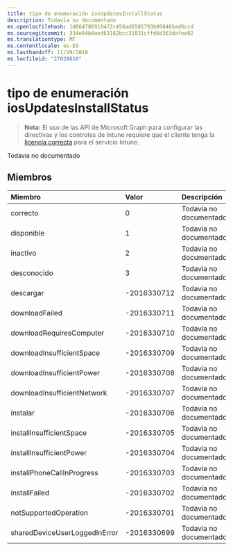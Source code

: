 ```yaml
---
title: tipo de enumeración iosUpdatesInstallStatus
description: Todavía no documentado
ms.openlocfilehash: 1d864706910472c456ad6585793b09846bad6ccd
ms.sourcegitcommit: 334e84b4aed63162bcc31831cffd6d363dafee02
ms.translationtype: MT
ms.contentlocale: es-ES
ms.lasthandoff: 11/29/2018
ms.locfileid: "27028610"
---
```

# <a name="iosupdatesinstallstatus-enum-type"></a>tipo de enumeración iosUpdatesInstallStatus

> **Nota:** El uso de las API de Microsoft Graph para configurar las directivas y los controles de Intune requiere que el cliente tenga la [licencia correcta](https://go.microsoft.com/fwlink/?linkid=839381) para el servicio Intune.

Todavía no documentado
## <a name="members"></a>Miembros
|Miembro	|Valor|Descripción|
|:---|:---|:---|
|correcto|0|Todavía no documentado|
|disponible|1|Todavía no documentado|
|inactivo|2|Todavía no documentado|
|desconocido|3|Todavía no documentado|
|descargar|-2016330712|Todavía no documentado|
|downloadFailed|-2016330711|Todavía no documentado|
|downloadRequiresComputer|-2016330710|Todavía no documentado|
|downloadInsufficientSpace|-2016330709|Todavía no documentado|
|downloadInsufficientPower|-2016330708|Todavía no documentado|
|downloadInsufficientNetwork|-2016330707|Todavía no documentado|
|instalar|-2016330706|Todavía no documentado|
|installInsufficientSpace|-2016330705|Todavía no documentado|
|installInsufficientPower|-2016330704|Todavía no documentado|
|installPhoneCallInProgress|-2016330703|Todavía no documentado|
|installFailed|-2016330702|Todavía no documentado|
|notSupportedOperation|-2016330701|Todavía no documentado|
|sharedDeviceUserLoggedInError|-2016330699|Todavía no documentado|



